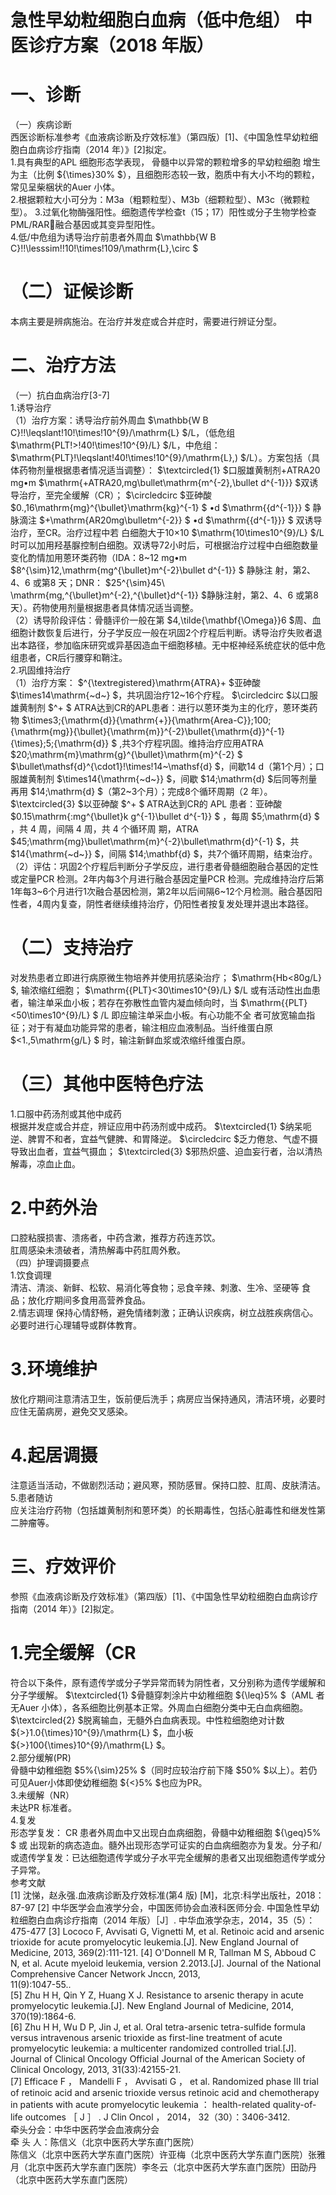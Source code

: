 # 急性早幼粒细胞白血病（低中危组） 中医诊疗方案（2018 年版）  
# 一、诊断  
（一）疾病诊断  
西医诊断标准参考《血液病诊断及疗效标准》（第四版）[1]、《中国急性早幼粒细胞白血病诊疗指南（2014 年）》[2]拟定。  
1.具有典型的APL 细胞形态学表现， 骨髓中以异常的颗粒增多的早幼粒细胞 增生为主（比例 ${\times}30\% $），且细胞形态较一致，胞质中有大小不均的颗粒，常见呈柴梱状的Auer 小体。  
2.根据颗粒大小可分为：M3a（粗颗粒型）、M3b（细颗粒型）、M3c（微颗粒型）。 3.过氧化物酶强阳性。细胞遗传学检查t（15；17）阳性或分子生物学检查PML/RAR融合基因或其变异型阳性。  
4.低/中危组为诱导治疗前患者外周血 $\mathbb{W B C}\!\!\lesssim\!\!10\!\times\!109/\mathrm{L}\,\circ $  
# （二）证候诊断  
本病主要是辨病施治。在治疗并发症或合并症时，需要进行辨证分型。  
# 二、治疗方法  
（一）抗白血病治疗[3-7]  
1.诱导治疗  
（1）治疗方案：诱导治疗前外周血 $\mathbb{W B C}\!\!\leqslant\!10\!\times\!10^{9}/\mathrm{L} $/L，（低危组 $\mathrm{PLT\!>\!40\!\times\!10^{9}/L} $/L，中危组： $\mathrm{PLT}\!\leqslant\!40\!\times\!10^{9}/\mathrm{L}\,) $/L）。方案包括（具体药物剂量根据患者情况适当调整）：
$\textcircled{1} $口服雄黄制剂+ATRA20 mg•m $\mathrm{+ATRA20\,mg\bullet\mathrm{m^{-2}\,\bullet d^{-1}}} $双诱导治疗，至完全缓解（CR）； $\circledcirc $亚砷酸
$0.\,16\mathrm{mg}^{\bullet}\mathrm{kg}^{-1} $  •d $\mathrm{{d^{-1}}} $ 静脉滴注 $+\mathrm{AR20mg\bulletm^{-2}} $  •d $\mathrm{{d^{-1}}} $ 双诱导治疗，至CR。治疗过程中若 白细胞大于10×10 $\mathrm{10\times10^{9}/L} $/L时可以加用羟基脲控制白细胞。双诱导72小时后，可根据治疗过程中白细胞数量变化酌情加用蒽环类药物（IDA：8\~12 mg•m $8^{\sim}12\,\mathrm{mg^{\bullet}m^{-2}\bullet d^{-1}} $ 静脉注 射，第2、4、6 或第8 天；DNR： $25^{\sim}45\ \mathrm{mg\,^{\bullet}m^{-2}\,^{\bullet}d^{-1}} $静脉注射，第2、4、6 或第8 天）。药物使用剂量根据患者具体情况适当调整。  
（2）诱导阶段评估：骨髓评价一般在第 $4\,\tilde{\mathbf{\Omega}}6 $周、血细胞计数恢复后进行，分子学反应一般在巩固2个疗程后判断。诱导治疗失败者退出本路径，参加临床研究或异基因造血干细胞移植。无中枢神经系统症状的低中危组患者，CR后行腰穿和鞘注。  
2.巩固维持治疗  
（1）治疗方案： $^{\textregistered}\mathrm{ATRA}+ $亚砷酸 $\times14\mathrm{~d~} $，共巩固治疗12\~16个疗程。 $\circledcirc $以口服雄黄制剂 $^+ $ ATRA达到CR的APL患者：进行以蒽环类为主的化疗，蒽环类药物
$\times3\;{\mathrm{d}}{\mathrm{+}}{\mathrm{Area-C}}\;100\;{\mathrm{mg}}{\bullet}{\mathrm{m}}^{-2}\bullet{\mathrm{d}}^{-1}{\times}\;5\;{\mathrm{d}} $ ,共3个疗程巩固。维持治疗应用ATRA $20\;\mathrm{m}\mathrm{g}^{\bullet}\mathrm{m}^{-2} $ 
$\bullet\mathsf{d}^{\cdot1}\!\times\!14~\mathsf{d} $，间歇14 d（第1个月）；口服雄黄制剂 $\times14{\mathrm{~d~}} $，间歇 $14\;\mathrm{d} $后同等剂量再用 $14\;\mathrm{d} $（第2\~3个月）；完成8个循环周期（2 年）。 $\textcircled{3} $以亚砷酸 $^+ $ ATRA达到CR的 APL 患者：亚砷酸 $0.15\mathrm{\:mg^{\bullet}k g^{-1}\bullet d^{-1}} $ ，每周 $5\;\mathrm{d} $ ，共 4 周，间隔 4 周，共 4 个循环周 期，ATRA $45\;\mathrm{mg}\bullet\mathrm{m}^{-2}\bullet\mathrm{d}^{-1} $，共 $14{\mathrm{~d~}} $，间隔 $14\;\mathbf{d} $，共7个循环周期，结束治疗。  
（2）评估：巩固2个疗程后判断分子学反应，进行患者骨髓细胞融合基因的定性或定量PCR 检测。2年内每3个月进行融合基因定量PCR 检测。完成维持治疗后第1年每3\~6个月进行1次融合基因检测，第2年以后间隔6\~12个月检测。融合基因阳性者，4周内复查，阴性者继续维持治疗，仍阳性者按复发处理并退出本路径。  
# （二）支持治疗  
对发热患者立即进行病原微生物培养并使用抗感染治疗； $\mathrm{Hb<80g/L} $, 输浓缩红细胞； $\mathrm{{PLT}<30\times10^{9}/L} $/L 或有活动性出血患者，输注单采血小板；若存在弥散性血管内凝血倾向时，当 $\mathrm{{PLT}<50\times10^{9}/L} $ /L 即应输注单采血小板。有心功能不全 者可放宽输血指征；对于有凝血功能异常的患者，输注相应血液制品。当纤维蛋白原 $<1.\,5\mathrm{g/L} $ 时，输注新鲜血浆或浓缩纤维蛋白原。  
# （三）其他中医特色疗法  
1.口服中药汤剂或其他中成药  
根据并发症或合并症，辨证应用中药汤剂或中成药。 $\textcircled{1} $纳呆呃逆、脾胃不和者，宜益气健脾、和胃降逆。 $\circledcirc $乏力倦怠、气虚不摄导致出血者，宜益气摄血； $\textcircled{3} $邪热炽盛、迫血妄行者，治以清热解毒，凉血止血。  
# 2.中药外治  
口腔粘膜损害、溃疡者，中药含漱，推荐方药连苏饮。  
肛周感染未溃破者，清热解毒中药肛周外敷。  
（四）护理调摄要点  
1.饮食调理  
清洁、清淡、新鲜、松软、易消化等食物；忌食辛辣、刺激、生冷、坚硬等 食品；放化疗期间多食用高营养食品。  
2.情志调理 保持心情舒畅，避免情绪刺激；正确认识疾病，树立战胜疾病信心。必要时进行心理辅导或群体教育。  
# 3.环境维护  
放化疗期间注意清洁卫生，饭前便后洗手；病房应当保持通风，清洁环境，必要时应住无菌病房，避免交叉感染。  
# 4.起居调摄  
注意适当活动，不做剧烈活动；避风寒，预防感冒。保持口腔、肛周、皮肤清洁。  
5.患者随访  
应关注治疗药物（包括雄黄制剂和蒽环类）的长期毒性，包括心脏毒性和继发性第二肿瘤等。  
# 三、疗效评价  
参照《血液病诊断及疗效标准》（第四版）[1]、《中国急性早幼粒细胞白血病诊疗指南（2014 年）》[2]拟定。  
# 1.完全缓解（CR  
符合以下条件，原有遗传学或分子学异常而转为阴性者，又分别称为遗传学缓解和分子学缓解。 $\textcircled{1} $骨髓穿刺涂片中幼稚细胞 ${\leq}5\% $（AML 者无Auer 小体），各系细胞比例基本正常。外周血白细胞分类中无白血病细胞。 $\textcircled{2} $脱离输血，无髓外白血病表现。中性粒细胞绝对计数 ${>}1.0{\times}10^{9}/\mathrm{L} $，血小板 ${>}100{\times}10^{9}/\mathrm{L} $。  
2.部分缓解(PR)  
骨髓中幼稚细胞 $5\%{\sim}25\% $（同时应较治疗前下降 $50\% $以上）。若仍可见Auer小体即使幼稚细胞 ${<}5\% $也应为PR。  
3.未缓解（NR）  
未达PR 标准者。  
4.复发  
形态学复发： CR  患者外周血中又出现白血病细胞，骨髓中幼稚细胞 ${\geq}5\% $ 或 出现新的病态造血。髓外出现形态学可证实的白血病细胞亦为复发。分子和/或遗传学复发：已达细胞遗传学或分子水平完全缓解的患者又出现细胞遗传学或分子异常。  
参考文献  
[1] 沈悌，赵永强.血液病诊断及疗效标准(第4 版) [M]，北京:科学出版社，2018：87-97 [2] 中华医学会血液学分会，中国医师协会血液科医师分会. 中国急性早幼粒细胞白血病诊疗指南（2014 年版）［J］. 中华血液学杂志，2014，35（5）：475-477 [3]   Lococo F, Avvisati G, Vignetti M, et al. Retinoic acid and arsenic trioxide for acute  promyelocytic leukemia.[J]. New England Journal of Medicine, 2013, 369(2):111-121.  [4]   O'Donnell M R, Tallman M S, Abboud C N, et al. Acute myeloid leukemia, version  2.2013.[J]. Journal of the National Comprehensive Cancer Network Jnccn, 2013,  
11(9):1047-55..  
[5]   Zhu H H, Qin Y Z, Huang X J. Resistance to arsenic therapy in acute promyelocytic  leukemia.[J]. New England Journal of Medicine, 2014, 370(19):1864-6.  
[6]   Zhu H H, Wu D P, Jin J, et al. Oral tetra-arsenic tetra-sulfide formula versus intravenous  arsenic trioxide as first-line treatment of acute promyelocytic leukemia: a multicenter  randomized controlled trial.[J]. Journal of Clinical Oncology Official Journal of the  American Society of Clinical Oncology, 2013, 31(33):42155-21.  
[7]   Efficace F ，  Mandelli F ，  Avvisati G ，  et al. Randomized phase  Ⅲ  trial of retinoic acid  and arsenic trioxide versus retinoic acid and chemotherapy in patients with acute  promyelocytic leukemia ：  health-related quality-of-life outcomes ［ J ］ . J Clin Oncol ， 2014， 32（30）：3406-3412.  
牵头分会：中华中医药学会血液病分会  
牵 头 人：陈信义（北京中医药大学东直门医院）  
陈信义（北京中医药大学东直门医院）许亚梅（北京中医药大学东直门医院）张雅月（北京中医药大学东直门医院）李冬云（北京中医药大学东直门医院）田劭丹（北京中医药大学东直门医院）  